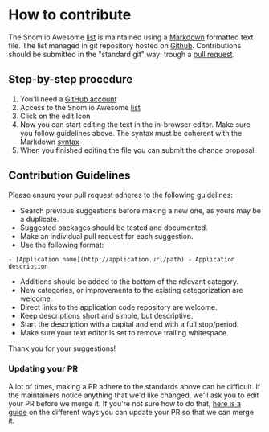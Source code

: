 # How to contribute

The Snom io Awesome [list](list.md) is maintained using a [Markdown](https://en.wikipedia.org/wiki/Markdown) formatted text file.
The list managed in git repository hosted on [Github](https://github.com/Snomio/Documentation/tree/master/docs/awesome/list.md).
Contributions should be submitted in the "standard git" way: trough a [pull request](https://help.github.com/articles/using-pull-requests/).

## Step-by-step procedure

1. You'll need a [GitHub account](https://github.com/join)
1. Access to the Snom io Awesome [list](https://github.com/Snomio/Documentation/tree/master/docs/awesome/list.md)
1. Click on the edit Icon
1. Now you can start editing the text in the in-browser editor. Make sure you follow guidelines above. The syntax must be coherent with the Markdown [syntax](daringfireball.net/projects/markdown/)
1. When you finished editing the file you can submit the change proposal

## Contribution Guidelines

Please ensure your pull request adheres to the following guidelines:

- Search previous suggestions before making a new one, as yours may be a duplicate.
- Suggested packages should be tested and documented.
- Make an individual pull request for each suggestion.
- Use the following format:

```    
- [Application name](http://application.url/path) - Application description
```

- Additions should be added to the bottom of the relevant category.
- New categories, or improvements to the existing categorization are welcome.
- Direct links to the application code repository are welcome.
- Keep descriptions short and simple, but descriptive.
- Start the description with a capital and end with a full stop/period.
- Make sure your text editor is set to remove trailing whitespace.

Thank you for your suggestions!

### Updating your PR

A lot of times, making a PR adhere to the standards above can be difficult.
If the maintainers notice anything that we'd like changed, we'll ask you to edit your PR before we merge it.
If you're not sure how to do that, [here is a guide](https://github.com/RichardLitt/docs/blob/master/amending-a-commit-guide.md) on the different ways you can update your PR so that we can merge it.

